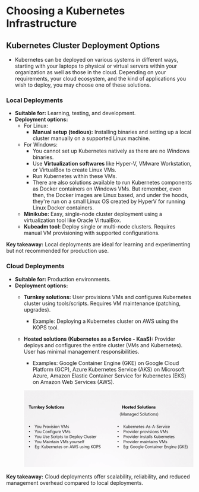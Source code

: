# Choosing a Kubernetes Infrastructure

## Kubernetes Cluster Deployment Options

- Kubernetes can be deployed on various systems in different ways, starting with your laptops to physical or virtual servers within your organization as well as those in the cloud. Depending on your requirements, your cloud ecosystem, and the kind of applications you wish to deploy, you may choose one of these solutions.

### Local Deployments

* **Suitable for:** Learning, testing, and development.
* **Deployment options:**
  * For Linux:
    * **Manual setup (tedious):** Installing binaries and setting up a local cluster manually on a supported Linux machine.
  * For Windows:
    * You cannot set up Kubernetes natively as there are no Windows binaries.
    * Use  **Virtualization softwares** like Hyper-V, VMware Workstation, or VirtualBox to create Linux VMs.
    * Run Kubernetes within these VMs.
    * There are also solutions available to run Kubernetes components as Docker containers on Windows VMs. But remember, even then, the Docker images are Linux based, and under the hoods, they're run on a small Linux OS created by HyperV for running Linux Docker containers.
  * **Minikube:** Easy, single-node cluster deployment using a virtualization tool like Oracle VirtualBox.
  * **Kubeadm tool:** Deploy single or multi-node clusters. Requires manual VM provisioning with supported configurations.

**Key takeaway:** Local deployments are ideal for learning and experimenting but not recommended for production use.

### Cloud Deployments

* **Suitable for:** Production environments.
* **Deployment options:**
  * **Turnkey solutions:** User provisions VMs and configures Kubernetes cluster using tools/scripts. Requires VM maintenance (patching, upgrades).
    * Example: Deploying a Kubernetes cluster on AWS using the KOPS tool.
  * **Hosted solutions (Kubernetes as a Service - KaaS):** Provider deploys and configures the entire cluster (VMs and Kubernetes). User has minimal management responsibilities.
    * Examples: Google Container Engine (GKE) on Google Cloud Platform (GCP), Azure Kubernetes Service (AKS) on Microsoft Azure, Amazon Elastic Container Service for Kubernetes (EKS) on Amazon Web Services (AWS).
    
    ![k8s-design](../../images/design4.png)

**Key takeaway:** Cloud deployments offer scalability, reliability, and reduced management overhead compared to local deployments.

